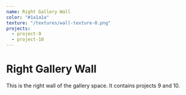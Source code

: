 ```yaml
---
name: Right Gallery Wall
color: "#1a1a1a"
texture: "/textures/wall-texture-0.png"
projects:
  - project-9
  - project-10
---
```


# Right Gallery Wall

This is the right wall of the gallery space. It contains projects 9 and 10. 
